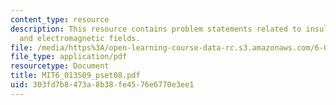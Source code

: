 ```yaml
---
content_type: resource
description: This resource contains problem statements related to insulator, resonance,
  and electromagnetic fields.
file: /media/https%3A/open-learning-course-data-rc.s3.amazonaws.com/6-013-electromagnetics-and-applications-spring-2009/303fd7b8473a8b38fe4576e6770e3ee1_MIT6_013S09_pset08.pdf
file_type: application/pdf
resourcetype: Document
title: MIT6_013S09_pset08.pdf
uid: 303fd7b8-473a-8b38-fe45-76e6770e3ee1
---
```

